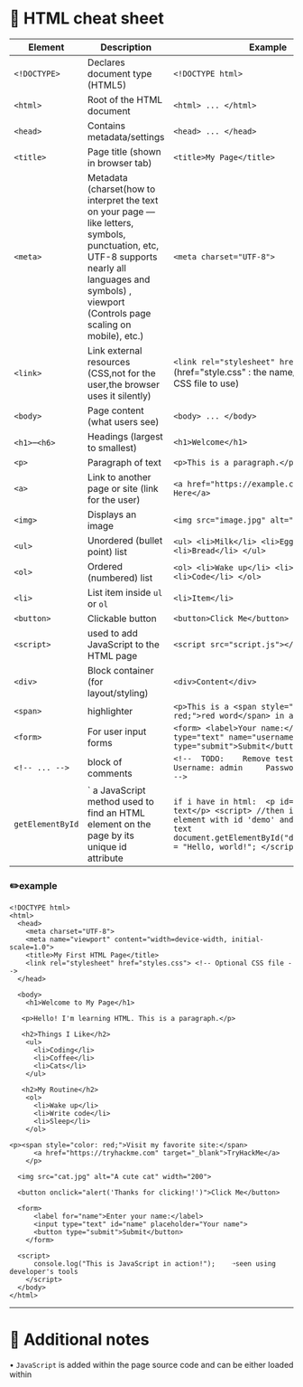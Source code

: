 # 📄 HTML cheat sheet

| Element       | Description                          | Example |
|---------------|--------------------------------------|---------|
| `<!DOCTYPE>`  | Declares document type (HTML5)       | `<!DOCTYPE html>` |
| `<html>`      | Root of the HTML document            | `<html> ... </html>` |
| `<head>`      | Contains metadata/settings           | `<head> ... </head>` |
| `<title>`     | Page title (shown in browser tab)    | `<title>My Page</title>` |
| `<meta>`      | Metadata (charset(how to interpret the text on your page — like letters, symbols, punctuation, etc, UTF-8 supports nearly all languages and symbols) , viewport (Controls page scaling on mobile), etc.)   | `<meta charset="UTF-8">` |
| `<link>`      | Link external resources (CSS,not for the user,the browser uses it silently)        | `<link rel="stylesheet" href="style.css">` (href="style.css" : the name/path of the CSS file to use)|
| `<body>`      | Page content (what users see)        | `<body> ... </body>` |
| `<h1>`–`<h6>` | Headings (largest to smallest)       | `<h1>Welcome</h1>` |
| `<p>`         | Paragraph of text                    | `<p>This is a paragraph.</p>` |
| `<a>`         | Link to another page or site (link for the user)        | `<a href="https://example.com">Click Here</a>` |
| `<img>`       | Displays an image                    | `<img src="image.jpg" alt="A picture">` |
| `<ul>`        | Unordered (bullet point) list        | `<ul> <li>Milk</li> <li>Eggs</li> <li>Bread</li> </ul>` |
| `<ol>`        | Ordered (numbered) list              | `<ol> <li>Wake up</li> <li>Eat</li> <li>Code</li> </ol>` |
| `<li>`        | List item inside `ul` or `ol`        | `<li>Item</li>` |
| `<button>`    | Clickable button                     | `<button>Click Me</button>` |
| `<script>`    |  used to add JavaScript to the HTML page    | `<script src="script.js"></script>` |
| `<div>`       | Block container (for layout/styling) | `<div>Content</div>` |
| `<span>`      |highlighter  | `<p>This is a <span style="color: red;">red word</span> in a sentence.</p>` |
| `<form>`      | For user input forms                 | `<form> <label>Your name:</label> <input type="text" name="username"> <button type="submit">Submit</button> </form>` |
| `<!-- ... -->`  | block of comments | `<!--  TODO:    Remove test credentials!     Username: admin     Password: testpasswd     -->` |
| `getElementById` |` a JavaScript method used to find an HTML element on the page by its unique id attribute | `if i have in html:  <p id="demo">Original text</p> <script> //then i cqan get the element with id 'demo' and change its text document.getElementById("demo").innerHTML = "Hello, world!"; </script>` |

###  ✏️example
    <!DOCTYPE html>
    <html>
      <head>
        <meta charset="UTF-8">
        <meta name="viewport" content="width=device-width, initial-scale=1.0">
        <title>My First HTML Page</title>
        <link rel="stylesheet" href="styles.css"> <!-- Optional CSS file -->
      </head>
    
      <body>
        <h1>Welcome to My Page</h1>
    
       <p>Hello! I'm learning HTML. This is a paragraph.</p>
    
       <h2>Things I Like</h2>
        <ul>
          <li>Coding</li>
          <li>Coffee</li>
          <li>Cats</li>
        </ul>
    
       <h2>My Routine</h2>
        <ol>
          <li>Wake up</li>
          <li>Write code</li>
          <li>Sleep</li>
        </ol>
    
    <p><span style="color: red;">Visit my favorite site:</span>
          <a href="https://tryhackme.com" target="_blank">TryHackMe</a>
        </p>
    
      <img src="cat.jpg" alt="A cute cat" width="200">
    
      <button onclick="alert('Thanks for clicking!')">Click Me</button>
    
      <form>
          <label for="name">Enter your name:</label>
          <input type="text" id="name" placeholder="Your name">
          <button type="submit">Submit</button>
        </form>
    
      <script>
          console.log("This is JavaScript in action!");    ➝seen using developer's tools
        </script>
      </body>
    </html>

---

# 🧠 **Additional notes**


• `JavaScript` is added within the page source code and can be either loaded within <script> tags or can be included remotely with the src attribute

| Method                          | Description                                                                 | Example Code |
|----------------------------------|------------------------------------------------------------------------------|--------------|
| **1. Inline (Directly in HTML)** | JavaScript is written inside the HTML file using `<script>` tags. | `<script>alert("Hello, world!");</script>` |
| **2. External JavaScript File**  | JavaScript is in a separate `.js` file and linked via `src`. | `<script src="script.js"></script>` |


---

• `HTML injection` - Inserting attacker-supplied HTML tags into a page. The injected HTML may only change how the page looks (e.g., add links or formatting) or it may enable script execution (XSS) depending on what is allowed and how the page handles the input.
#####  ✏️example:
    Username: <a href = "http://hacker.com"> diana </a>

---

• ` CDN (Content Delivery Networks)` - system of distributed servers located in many different places around the world. Its job is to deliver web content (like images, videos, scripts, stylesheets) to users faster and more reliably. Problrm: If the server is far away from you, the files take longer to arrive, slowing down the website. CDN solves it by: Storing copies of these files on servers closer to me geographically,Delivering the files from the nearest server, speeding up the loading time,Handling lots of traffic better, improving availability and reliability

 --- 
 
• `Databases` - like a digital storage system that helps I store, organize, and manage data — basically information — so I can easily retrieve and use it later.Relational databases(use of rows and colums) common examples: MySQL, PostgreSQL, SQLite, Microsoft SQL Server. Nosql(other formats like documents,graphs are used to store data) common examples: MongoDB, Redis, Cassandra

---

• `WAF (web application firewall)` - a security tool that protects web applications (websites or online services) by filtering and monitoring HTTP traffic between the internet and the web app
blocks or filters out malicious traffic that tries to exploit security vulnerabilities, like hackers trying to inject harmful code or perform attacks. Helps prevent attacks such as: 
1. SQL Injection (bad code trying to mess with my database)
2.  Cross-Site Scripting (XSS) (injecting malicious scripts into web pages)
3.  Cross-Site Request Forgery (CSRF)

---

• order of how a request to a website works - 
1. request of a website in my browser
2. check local Cache for IP of that website (if found,done)
3. check recursive cache for that IP address (if found,sends it to local cache,done)
4. the DNS server queries the root server to find authorotative DNS server
5. request passes through WAF
6. request goes through Load balancer
7. Connection on port ( 80 HTTP and 443 HTTPS)
8. WEB server receives the GET request
9. Web application talk to database
10. The browser interprets the HTML and turns it into a visual webpage
